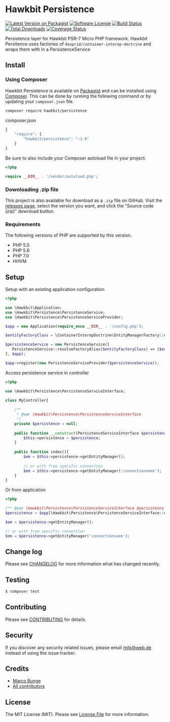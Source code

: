 # Hawkbit Persistence

[![Latest Version on Packagist][ico-version]][link-packagist]
[![Software License][ico-license]](LICENSE.md)
[![Build Status][ico-travis]][link-travis]
[![Total Downloads][ico-downloads]][link-downloads]
[![Coverage Status][ico-coveralls]][link-coveralls]

Persistence layer for Hawkbit PSR-7 Micro PHP framework.
Hawkbit Persitence uses factories of `dasprid/container-interop-doctrine` and wraps them with in a PersistenceService

## Install

### Using Composer

Hawkbit Persistence is available on [Packagist][link-packagist] and can be installed using [Composer](https://getcomposer.org/). This can be done by running the following command or by updating your `composer.json` file.

```bash
composer require hawkbit/persistence
```

composer.json

```javascript
{
    "require": {
        "hawkbit/persistence": "~1.0"
    }
}
```

Be sure to also include your Composer autoload file in your project:

```php
<?php

require __DIR__ . '/vendor/autoload.php';
```

### Downloading .zip file

This project is also available for download as a `.zip` file on GitHub. Visit the [releases page](https://github.com/hawkbit/persistence/releases), select the version you want, and click the "Source code (zip)" download button.

### Requirements

The following versions of PHP are supported by this version.

* PHP 5.5
* PHP 5.6
* PHP 7.0
* HHVM

## Setup

Setup with an existing application configuration

```php
<?php

use \Hawkbit\Application;
use \Hawkbit\Persistence\PersistenceService;
use \Hawkbit\Persistence\PersistenceServiceProvider;

$app = new Application(require_once __DIR__ . '/config.php');

$entityFactoryClass = \ContainerInteropDoctrine\EntityManagerFactory::class;

$persistenceService = new PersistenceService([
   PersistenceService::resolveFactoryAlias($entityFactoryClass) => [$entityFactoryClass]
], $app);

$app->register(new PersistenceServiceProvider($persistenceService));
```

Access persistence service in controller

```php
<?php

use \Hawkbit\Persistence\PersistenceServiceInterface;

class MyController{
    
    /**
     * @var \Hawkbit\Persistence\PersistenceServiceInterface 
     */
    private $persistence = null;
    
    public function __construct(PersistenceServiceInterface $persistence){
        $this->persistence = $persistence;
    }
    
    public function index(){
        $em = $this->persistence->getEntityManager();
        
        // or with from specific connection
        $em = $this->persistence->getEntityManager('connectionname');
    }
}
```

Or from application

```php
<?php

/** @var \Hawkbit\Persistence\PersistenceServiceInterface $persistence */
$persistence = $app[\Hawkbit\Persistence\PersistenceServiceInterface::class];

$em = $persistence->getEntityManager();

// or with from specific connection
$em = $persistence->getEntityManager('connectionname');

```

## Change log

Please see [CHANGELOG](CHANGELOG.md) for more information what has changed recently.

## Testing

``` bash
$ composer test
```

## Contributing

Please see [CONTRIBUTING](CONTRIBUTING.md) for details.

## Security

If you discover any security related issues, please email <mjls@web.de> instead of using the issue tracker.

## Credits

- [Marco Bunge](https://github.com/mbunge)
- [All contributors](https://github.com/hawkbit/persistence/graphs/contributors)

## License

The MIT License (MIT). Please see [License File](LICENSE.md) for more information.

[ico-version]: https://img.shields.io/packagist/v/hawkbit/persistence.svg?style=flat-square
[ico-license]: https://img.shields.io/badge/license-MIT-brightgreen.svg?style=flat-square
[ico-travis]: https://img.shields.io/travis/HawkBitPhp/hawkbit-persistence/master.svg?style=flat-square
[ico-downloads]: https://img.shields.io/packagist/dt/hawkbit/persistence.svg?style=flat-square
[ico-coveralls]: https://img.shields.io/coveralls/HawkBitPhp/hawkbit-persistence/master.svg?style=flat-square

[link-packagist]: https://packagist.org/packages/hawkbit/hawkbit
[link-travis]: https://travis-ci.org/HawkBitPhp/hawkbit
[link-downloads]: https://packagist.org/packages/hawkbit/hawkbit
[link-author]: https://github.com/mbunge
[link-contributors]: ../../contributors
[link-coveralls]: https://coveralls.io/github/HawkBitPhp/hawkbit
